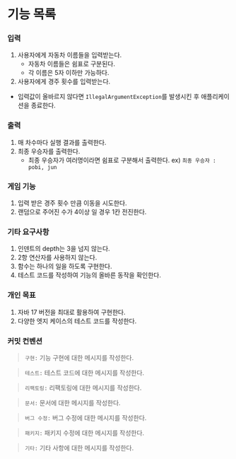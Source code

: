 # 기능 목록

### 입력

1. 사용자에게 자동차 이름들을 입력받는다.
    - 자동차 이름들은 쉼표로 구분된다.
    - 각 이름은 5자 이하만 가능하다.
2. 사용자에게 경주 횟수를 입력받는다.

- 입력값이 올바르지 않다면 `IllegalArgumentException`를 발생시킨 후 애플리케이션을 종료한다.

### 출력

1. 매 차수마다 실행 결과를 출력한다.
2. 최종 우승자를 출력한다.
    - 최종 우승자가 여러명이라면 쉼표로 구분해서 출력한다. ex) `최종 우승자 : pobi, jun`

### 게임 기능

1. 입력 받은 경주 횟수 만큼 이동을 시도한다.
2. 랜덤으로 주어진 수가 4이상 일 경우 1칸 전진한다.

### 기타 요구사항

1. 인덴트의 depth는 3을 넘지 않는다.
2. 2항 연산자를 사용하지 않는다.
3. 함수는 하나의 일을 하도록 구현한다.
4. 테스트 코드를 작성하여 기능의 올바른 동작을 확인한다.

### 개인 목표

1. 자바 17 버전을 최대로 활용하여 구현한다.
2. 다양한 엣지 케이스의 테스트 코드를 작성한다.

### 커밋 컨벤션

> `구현:` 기능 구현에 대한 메시지를 작성한다.

> `테스트:` 테스트 코드에 대한 메시지를 작성한다.

> `리팩토링:` 리팩토링에 대한 메시지를 작성한다.

> `문서:` 문서에 대한 메시지를 작성한다.

> `버그 수정:` 버그 수정에 대한 메시지를 작성한다.

> `패키지:` 패키지 수정에 대한 메시지를 작성한다.

> `기타:` 기타 사항에 대한 메시지를 작성한다.

